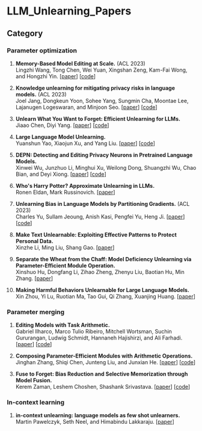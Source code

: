 # LLM_Unlearning_Papers


## Category
### Parameter optimization 	
1. **Memory-Based Model Editing at Scale.** (ACL 2023) <br />
 Lingzhi Wang, Tong Chen, Wei Yuan, Xingshan Zeng, Kam-Fai Wong, and Hongzhi Yin.
 [[paper](https://arxiv.org/abs/2305.06535)] [[code](https://github.com/Lingzhi-WANG/KGAUnlearn)]

2. **Knowledge unlearning for mitigating privacy risks in language models.** (ACL 2023) <br />
 Joel Jang, Dongkeun Yoon, Sohee Yang, Sungmin Cha, Moontae Lee, Lajanugen Logeswaran, and Minjoon Seo.
 [[paper](https://arxiv.org/abs/2210.01504)] [[code](https://github.com/joeljang/knowledge-unlearning)]

3. **Unlearn What You Want to Forget: Efficient Unlearning for LLMs.**  <br />
 Jiaao Chen, Diyi Yang.
 [[paper](https://arxiv.org/abs/2310.20150)] [[code](https://github.com/SALT-NLP/Efficient_Unlearning)]

4. **Large Language Model Unlearning.**  <br />
 Yuanshun Yao, Xiaojun Xu, and Yang Liu.
 [[paper](https://arxiv.org/abs/2310.10683)] [[code](https://github.com/kevinyaobytedance/llm_unlearn)]

5. **DEPN: Detecting and Editing Privacy Neurons in Pretrained Language Models.**  <br />
 Xinwei Wu, Junzhuo Li, Minghui Xu, Weilong Dong, Shuangzhi Wu, Chao Bian, and Deyi Xiong.
 [[paper](https://arxiv.org/abs/2310.20138)] [[code](https://github.com/flamewei123/DEPN)]

6. **Who's Harry Potter? Approximate Unlearning in LLMs.**  <br />
 Ronen Eldan, Mark Russinovich.
 [[paper](https://arxiv.org/abs/2310.02238)]

7. **Unlearning Bias in Language Models by Partitioning Gradients.** (ACL 2023) <br />
 Charles Yu, Sullam Jeoung, Anish Kasi, Pengfei Yu, Heng Ji.
 [[paper](https://aclanthology.org/2023.findings-acl.375/)] [[code](https://github.com/CharlesYu2000/PCGU-UnlearningBias)]

9. **Make Text Unlearnable: Exploiting Effective Patterns to Protect Personal Data.**  <br />
 Xinzhe Li, Ming Liu, Shang Gao.
 [[paper](https://arxiv.org/abs/2307.00456)]

10. **Separate the Wheat from the Chaff: Model Deficiency Unlearning via Parameter-Efficient Module Operation.**  <br />
 Xinshuo Hu, Dongfang Li, Zihao Zheng, Zhenyu Liu, Baotian Hu, Min Zhang.
 [[paper](https://arxiv.org/abs/2308.08090)] 

11. **Making Harmful Behaviors Unlearnable for Large Language Models.**  <br />
 Xin Zhou, Yi Lu, Ruotian Ma, Tao Gui, Qi Zhang, Xuanjing Huang.
 [[paper](https://arxiv.org/abs/2311.02105)] 

### Parameter merging
1. **Editing Models with Task Arithmetic.**  <br />
 Gabriel Ilharco, Marco Tulio Ribeiro, Mitchell Wortsman, Suchin Gururangan, Ludwig Schmidt, Hannaneh Hajishirzi, and Ali Farhadi.
 [[paper](https://arxiv.org/abs/2212.04089)] [[code](https://github.com/mlfoundations/task_vectors)]

2. **Composing Parameter-Efficient Modules with Arithmetic Operations.**  <br />
 Jinghan Zhang, Shiqi Chen, Junteng Liu, and Junxian He.
 [[paper](https://arxiv.org/abs/2306.14870)] [[code](https://github.com/SJTU-LIT/PEM_composition)]

3. **Fuse to Forget: Bias Reduction and Selective Memorization through Model Fusion.**  <br />
 Kerem Zaman, Leshem Choshen, Shashank Srivastava.
 [[paper](https://arxiv.org/abs/2311.07682)] [[code](https://github.com/KeremZaman/FuseToForget)]

### In-context learning
1. **in-context unlearning: language models as few shot unlearners.**  <br />
 Martin Pawelczyk, Seth Neel, and Himabindu Lakkaraju.
 [[paper](https://arxiv.org/abs/2310.07579)]
